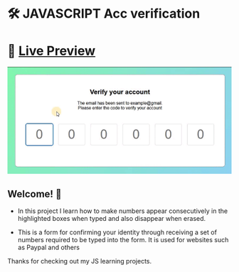# 🛠 JAVASCRIPT Acc verification 

# 🔗 [Live Preview](https://632b51ad38f73a08aedf7991--tangerine-florentine-7d7a48.netlify.app/)
![Design preview](./preview.gif)

## Welcome! 👋

- In this project I learn how to make numbers appear consecutively in the highlighted boxes when typed and also disappear when erased. 

- This is a form for confirming your identity through receiving a set of numbers required to be typed into the form. It is used for websites such as Paypal and others

Thanks for checking out my JS learning projects.

